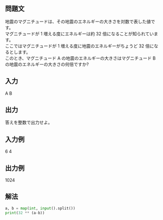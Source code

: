 ## 問題文
地震のマグニチュードは、その地震のエネルギーの大きさを対数で表した値です。  
マグニチュードが 
1 増える度にエネルギーは約 
32 倍になることが知られています。  
ここではマグニチュードが 
1 増える度に地震のエネルギーがちょうど 
32 倍になるとします。  
このとき、マグニチュード 
A の地震のエネルギーの大きさはマグニチュード 
B の地震のエネルギーの大きさの何倍ですか?
## 入力
A B
## 出力
答えを整数で出力せよ。
## 入力例
6 4
## 出力例
1024
## 解法

```python
a, b = map(int, input().split())
print(32 ** (a-b))
